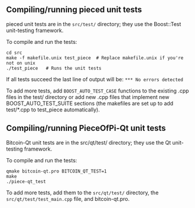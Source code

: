 Compiling/running pieced unit tests
------------------------------------

pieced unit tests are in the `src/test/` directory; they
use the Boost::Test unit-testing framework.

To compile and run the tests:

	cd src
	make -f makefile.unix test_piece  # Replace makefile.unix if you're not on unix
	./test_piece   # Runs the unit tests

If all tests succeed the last line of output will be:
`*** No errors detected`

To add more tests, add `BOOST_AUTO_TEST_CASE` functions to the existing
.cpp files in the test/ directory or add new .cpp files that
implement new BOOST_AUTO_TEST_SUITE sections (the makefiles are
set up to add test/*.cpp to test_piece automatically).


Compiling/running PieceOfPi-Qt unit tests
---------------------------------------

Bitcoin-Qt unit tests are in the src/qt/test/ directory; they
use the Qt unit-testing framework.

To compile and run the tests:

	qmake bitcoin-qt.pro BITCOIN_QT_TEST=1
	make
	./piece-qt_test

To add more tests, add them to the `src/qt/test/` directory,
the `src/qt/test/test_main.cpp` file, and bitcoin-qt.pro.
